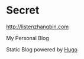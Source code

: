 # Secret

http://listenzhangbin.com

My Personal Blog

Static Blog powered by [Hugo](https://github.com/spf13/hugo "Hugo")
